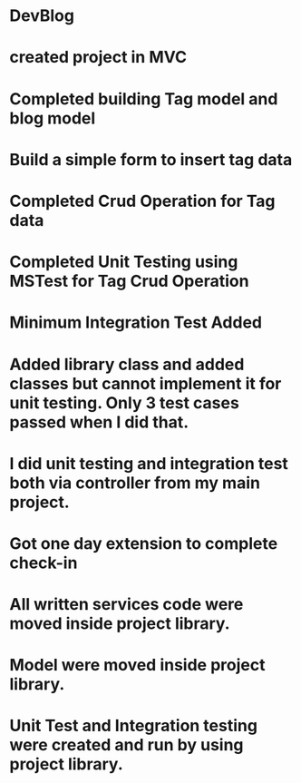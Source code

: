 # DevBlog
# created project in MVC
# Completed building Tag model and blog model
# Build a simple form to insert tag data
# Completed Crud Operation for Tag data
# Completed Unit Testing using MSTest for Tag Crud Operation
# Minimum Integration Test Added
# Added library class and added classes but cannot implement it for unit testing. Only 3 test cases passed when I did that.
# I did unit testing and integration test both via controller from my main project.
# Got one day extension to complete check-in
# All written services code were moved inside project library.
# Model were moved inside project library.
# Unit Test and Integration testing were created and run by using project library.

